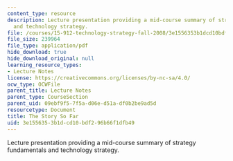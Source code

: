 ```yaml
---
content_type: resource
description: Lecture presentation providing a mid-course summary of strategy fundamentals
  and technology strategy.
file: /courses/15-912-technology-strategy-fall-2008/3e1556353b1dcd10bdf296b66f1dfb49_lec_13b.pdf
file_size: 239964
file_type: application/pdf
hide_download: true
hide_download_original: null
learning_resource_types:
- Lecture Notes
license: https://creativecommons.org/licenses/by-nc-sa/4.0/
ocw_type: OCWFile
parent_title: Lecture Notes
parent_type: CourseSection
parent_uid: 09ebf9f5-7f5a-d06e-d51a-df0b2be9ad5d
resourcetype: Document
title: The Story So Far
uid: 3e155635-3b1d-cd10-bdf2-96b66f1dfb49
---
```

Lecture presentation providing a mid-course summary of strategy fundamentals and technology strategy.